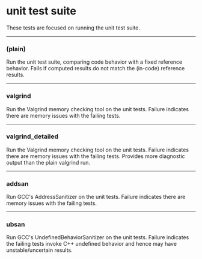 # unit test suite 
These tests are focused on running the unit test suite.

----
### (plain)
Run the unit test suite, comparing code behavior with a fixed reference behavior.
Fails if computed results do not match the (in-code) reference results.

-----
### valgrind
Run the Valgrind memory checking tool on the unit tests. 
Failure indicates there are memory issues with the failing tests.

-----
### valgrind_detailed
Run the Valgrind memory checking tool on the unit tests. 
Failure indicates there are memory issues with the failing tests.
Provides more diagnostic output than the plain valgrind run.

-----
### addsan
Run GCC's AddressSanitizer on the unit tests.
Failure indicates there are memory issues with the failing tests.

-----
### ubsan
Run GCC's UndefinedBehaviorSanitizer on the unit tests.
Failure indicates the failing tests invoke C++ undefined behavior and hence may have unstable/uncertain results.


